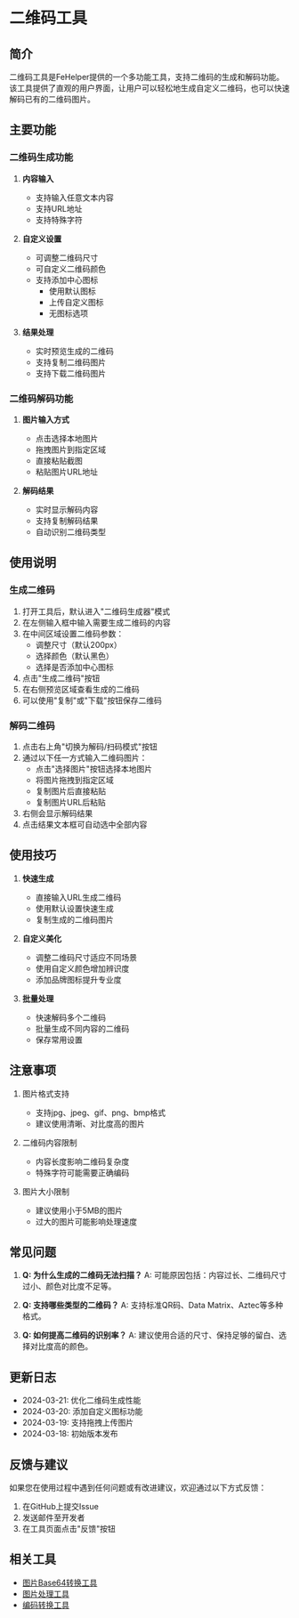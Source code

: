 # 二维码工具

## 简介
二维码工具是FeHelper提供的一个多功能工具，支持二维码的生成和解码功能。该工具提供了直观的用户界面，让用户可以轻松地生成自定义二维码，也可以快速解码已有的二维码图片。

## 主要功能

### 二维码生成功能
1. **内容输入**
   - 支持输入任意文本内容
   - 支持URL地址
   - 支持特殊字符

2. **自定义设置**
   - 可调整二维码尺寸
   - 可自定义二维码颜色
   - 支持添加中心图标
     * 使用默认图标
     * 上传自定义图标
     * 无图标选项

3. **结果处理**
   - 实时预览生成的二维码
   - 支持复制二维码图片
   - 支持下载二维码图片

### 二维码解码功能
1. **图片输入方式**
   - 点击选择本地图片
   - 拖拽图片到指定区域
   - 直接粘贴截图
   - 粘贴图片URL地址

2. **解码结果**
   - 实时显示解码内容
   - 支持复制解码结果
   - 自动识别二维码类型

## 使用说明

### 生成二维码
1. 打开工具后，默认进入"二维码生成器"模式
2. 在左侧输入框中输入需要生成二维码的内容
3. 在中间区域设置二维码参数：
   - 调整尺寸（默认200px）
   - 选择颜色（默认黑色）
   - 选择是否添加中心图标
4. 点击"生成二维码"按钮
5. 在右侧预览区域查看生成的二维码
6. 可以使用"复制"或"下载"按钮保存二维码

### 解码二维码
1. 点击右上角"切换为解码/扫码模式"按钮
2. 通过以下任一方式输入二维码图片：
   - 点击"选择图片"按钮选择本地图片
   - 将图片拖拽到指定区域
   - 复制图片后直接粘贴
   - 复制图片URL后粘贴
3. 右侧会显示解码结果
4. 点击结果文本框可自动选中全部内容

## 使用技巧
1. **快速生成**
   - 直接输入URL生成二维码
   - 使用默认设置快速生成
   - 复制生成的二维码图片

2. **自定义美化**
   - 调整二维码尺寸适应不同场景
   - 使用自定义颜色增加辨识度
   - 添加品牌图标提升专业度

3. **批量处理**
   - 快速解码多个二维码
   - 批量生成不同内容的二维码
   - 保存常用设置

## 注意事项
1. 图片格式支持
   - 支持jpg、jpeg、gif、png、bmp格式
   - 建议使用清晰、对比度高的图片

2. 二维码内容限制
   - 内容长度影响二维码复杂度
   - 特殊字符可能需要正确编码

3. 图片大小限制
   - 建议使用小于5MB的图片
   - 过大的图片可能影响处理速度

## 常见问题
1. **Q: 为什么生成的二维码无法扫描？**
   A: 可能原因包括：内容过长、二维码尺寸过小、颜色对比度不足等。

2. **Q: 支持哪些类型的二维码？**
   A: 支持标准QR码、Data Matrix、Aztec等多种格式。

3. **Q: 如何提高二维码的识别率？**
   A: 建议使用合适的尺寸、保持足够的留白、选择对比度高的颜色。

## 更新日志
- 2024-03-21: 优化二维码生成性能
- 2024-03-20: 添加自定义图标功能
- 2024-03-19: 支持拖拽上传图片
- 2024-03-18: 初始版本发布

## 反馈与建议
如果您在使用过程中遇到任何问题或有改进建议，欢迎通过以下方式反馈：
1. 在GitHub上提交Issue
2. 发送邮件至开发者
3. 在工具页面点击"反馈"按钮

## 相关工具
- [图片Base64转换工具](../image-base64.md)
- [图片处理工具](../image-tools.md)
- [编码转换工具](../encoding-converter.md) 